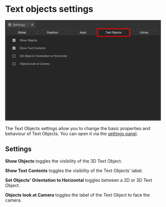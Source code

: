 # Text objects settings

![](../../.gitbook/assets/planning_settings_text_objects.png)

The Text Objects settings allow you to change the basic properties and behaviour of Text Objects. You can open it via the [settings panel](./user-interface/settings-panel.md).

## Settings

__Show Objects__ toggles the visibility of the 3D Text Object.

__Show Text Contents__ toggles the visibility of the Text Objects' label.

__Set Objects' Orientation to Horizontal__ toggles between a 2D or 3D Text Object.

__Objects look at Camera__ toggles the label of the Text Object to face the camera.
